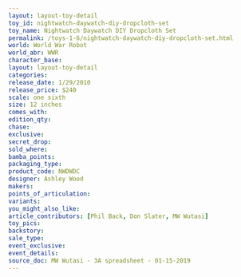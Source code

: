 ```yaml
---
layout: layout-toy-detail 
toy_id: nightwatch-daywatch-diy-dropcloth-set
toy_name: Nightwatch Daywatch DIY Dropcloth Set
permalink: /toys-1-6/nightwatch-daywatch-diy-dropcloth-set.html
world: World War Robot
world_abr: WWR
character_base: 
layout: layout-toy-detail
categories: 
release_date: 1/29/2010
release_price: $240 
scale: one sixth
size: 12 inches
comes_with: 
edition_qty: 
chase: 
exclusive: 
secret_drop: 
sold_where: 
bamba_points: 
packaging_type: 
product_code: NWDWDC
designer: Ashley Wood
makers: 
points_of_articulation: 
variants: 
you_might_also_like: 
article_contributors: [Phil Back, Don Slater, MW Wutasi]
toy_pics: 
backstory: 
sale_type: 
event_exclusive: 
event_details: 
source_doc: MW Wutasi - 3A spreadsheet - 01-15-2019
---
```

